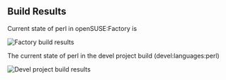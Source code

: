 
## Build Results

Current state of perl in openSUSE:Factory is

![Factory build results](https://br.opensuse.org/status/openSUSE:Factory/perl-HTTP-Headers-Fast/standard)

The current state of perl in the devel project build (devel:languages:perl)

![Devel project build results](https://br.opensuse.org/status/devel:languages:perl/perl-HTTP-Headers-Fast)


